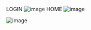 LOGIN
![image](https://github.com/ireneFM97/SportTrainer/assets/121550787/51b827c9-66cd-4846-b176-e6c86712bb84)
HOME
![image](https://github.com/ireneFM97/SportTrainer/assets/121550787/eab2074e-52ae-48c7-94c3-b9267e76bf90)

![image](https://github.com/ireneFM97/SportTrainer/assets/121550787/76dc85ab-9cff-4100-be34-5bfcbd06db60)


